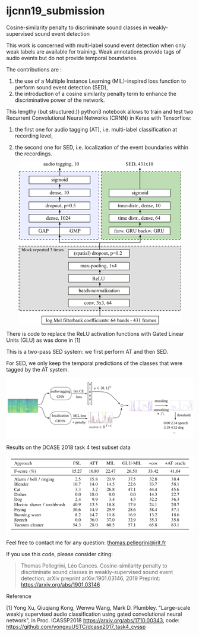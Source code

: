 # ijcnn19_submission

Cosine-similarity penalty to discriminate sound classes in weakly-supervised sound event detection

This work is concerned with multi-label sound event detection when only weak labels are available for training. Weak annotations provide tags of audio events but do not provide temporal boundaries. 

The contributions are :

1. the use of a Multiple Instance Learning (MIL)-inspired loss function to perform sound event detection (SED),
2. the introduction of a cosine similarity penalty term to enhance the discriminative power of the network.

This lengthy (but structured:)) python3 notebook allows to train and test two Recurrent Convolutional Neural Networks (CRNN) in Keras with Tensorflow:

1. the first one for audio tagging (AT), i.e. multi-label classification at recording level, 

2. the second one for SED, i.e. localization of the event boundaries within the recordings.

<p align="center">
<img src="drawing-networks.png" alt="architectures" width="437"/>
</p>

There is code to replace the ReLU activation functions with Gated Linear Units (GLU) as was done in [1]

This is a two-pass SED system: we first perform AT and then SED. 

For SED, we only keep the temporal predictions of the classes that were tagged by the AT system. 
<p align="center">
<img src="block_schema_screenshot_final.png" alt="system schema" width="1420"/>
</p>

Results on the DCASE 2018 task 4 test subset data

<p align="center">
<img src="results_dcase18_task4.png" alt="dcase-results" width="753"/>
</p>

Feel free to contact me for any question: thomas.pellegrini@irit.fr

If you use this code, please consider citing:

> Thomas Pellegrini, Léo Cances. Cosine-similarity penalty to discriminate sound classes in weakly-supervised sound event detection, arXiv preprint arXiv:1901.03146, 2019
> Preprint: https://arxiv.org/abs/1901.03146

Reference

[1] Yong Xu, Qiuqiang Kong, Wenwu Wang, Mark D. Plumbley. "Large-scale weakly supervised audio classification using gated convolutional neural network", in Proc. ICASSP2018 https://arxiv.org/abs/1710.00343, code: https://github.com/yongxuUSTC/dcase2017_task4_cvssp

